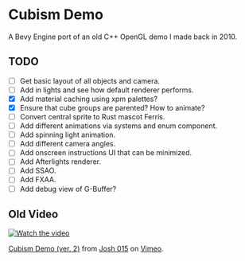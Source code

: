 # Cubism Demo
A Bevy Engine port of an old C++ OpenGL demo I made back in 2010.

## TODO
- [ ] Get basic layout of all objects and camera.
- [ ] Add in lights and see how default renderer performs.
- [x] Add material caching using xpm palettes?
- [x] Ensure that cube groups are parented? How to animate?
- [ ] Convert central sprite to Rust mascot Ferris.
- [ ] Add different animations via systems and enum component.
- [ ] Add spinning light animation.
- [ ] Add different camera angles.
- [ ] Add onscreen instructions UI that can be minimized.
- [ ] Add Afterlights renderer.
- [ ] Add SSAO.
- [ ] Add FXAA.
- [ ] Add debug view of G-Buffer?

## Old Video
[![Watch the video](https://i.vimeocdn.com/video/93015207_472x266.jpg)](https://vimeo.com/15442169)
<p><a href="https://vimeo.com/15442169">Cubism Demo (ver. 2)</a> from <a href="https://vimeo.com/user2176585">Josh 015</a> on <a href="https://vimeo.com">Vimeo</a>.</p>
